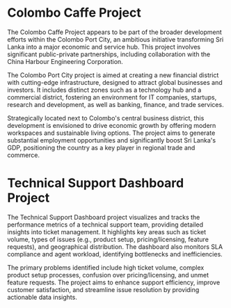 # Colombo Caffe Project



The Colombo Caffe Project appears to be part of the broader development efforts within the Colombo Port City, an ambitious initiative transforming Sri Lanka into a major economic and service hub. This project involves significant public-private partnerships, including collaboration with the China Harbour Engineering Corporation.

The Colombo Port City project is aimed at creating a new financial district with cutting-edge infrastructure, designed to attract global businesses and investors. It includes distinct zones such as a technology hub and a commercial district, fostering an environment for IT companies, startups, research and development, as well as banking, finance, and trade services.

Strategically located next to Colombo's central business district, this development is envisioned to drive economic growth by offering modern workspaces and sustainable living options. The project aims to generate substantial employment opportunities and significantly boost Sri Lanka's GDP, positioning the country as a key player in regional trade and commerce.

# Technical Support Dashboard Project

The Technical Support Dashboard project visualizes and tracks the performance metrics of a technical support team, providing detailed insights into ticket management. It highlights key areas such as ticket volume, types of issues (e.g., product setup, pricing/licensing, feature requests), and geographical distribution. The dashboard also monitors SLA compliance and agent workload, identifying bottlenecks and inefficiencies. 

The primary problems identified include high ticket volume, complex product setup processes, confusion over pricing/licensing, and unmet feature requests. The project aims to enhance support efficiency, improve customer satisfaction, and streamline issue resolution by providing actionable data insights.
